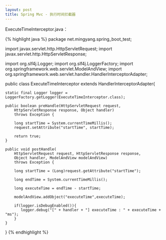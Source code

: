 ```yaml
---
layout: post
title: Spring Mvc - 执行时间拦截器
---
```


ExecuteTimeInterceptor.java：

{% highlight java %}
package net.mingyang.spring_boot_test;

import javax.servlet.http.HttpServletRequest;
import javax.servlet.http.HttpServletResponse;

import org.slf4j.Logger;
import org.slf4j.LoggerFactory;
import org.springframework.web.servlet.ModelAndView;
import org.springframework.web.servlet.handler.HandlerInterceptorAdapter;

public class ExecuteTimeInterceptor extends HandlerInterceptorAdapter{

    static final Logger logger = LoggerFactory.getLogger(ExecuteTimeInterceptor.class);

    public boolean preHandle(HttpServletRequest request,
        HttpServletResponse response, Object handler)
        throws Exception {

        long startTime = System.currentTimeMillis();
        request.setAttribute("startTime", startTime);

        return true;
    }

    public void postHandle(
        HttpServletRequest request, HttpServletResponse response,
        Object handler, ModelAndView modelAndView)
        throws Exception {

        long startTime = (Long)request.getAttribute("startTime");

        long endTime = System.currentTimeMillis();

        long executeTime = endTime - startTime;

        modelAndView.addObject("executeTime",executeTime);

        if(logger.isDebugEnabled()){
           logger.debug("[" + handler + "] executeTime : " + executeTime + "ms");
        }
    }
}
{% endhighlight %}